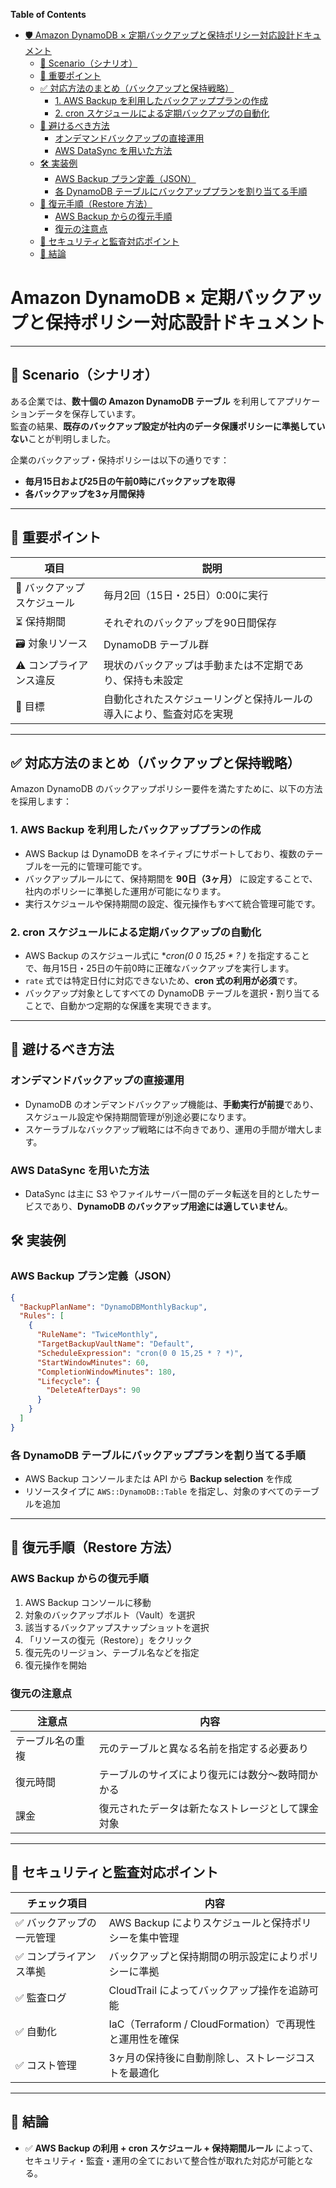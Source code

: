 <!-- START doctoc generated TOC please keep comment here to allow auto update -->
<!-- DON'T EDIT THIS SECTION, INSTEAD RE-RUN doctoc TO UPDATE -->
**Table of Contents**

- [🛡️ Amazon DynamoDB × 定期バックアップと保持ポリシー対応設計ドキュメント](#-amazon-dynamodb-%C3%97-%E5%AE%9A%E6%9C%9F%E3%83%90%E3%83%83%E3%82%AF%E3%82%A2%E3%83%83%E3%83%97%E3%81%A8%E4%BF%9D%E6%8C%81%E3%83%9D%E3%83%AA%E3%82%B7%E3%83%BC%E5%AF%BE%E5%BF%9C%E8%A8%AD%E8%A8%88%E3%83%89%E3%82%AD%E3%83%A5%E3%83%A1%E3%83%B3%E3%83%88)
  - [📘 Scenario（シナリオ）](#-scenario%E3%82%B7%E3%83%8A%E3%83%AA%E3%82%AA)
  - [🧠 重要ポイント](#-%E9%87%8D%E8%A6%81%E3%83%9D%E3%82%A4%E3%83%B3%E3%83%88)
  - [✅ 対応方法のまとめ（バックアップと保持戦略）](#-%E5%AF%BE%E5%BF%9C%E6%96%B9%E6%B3%95%E3%81%AE%E3%81%BE%E3%81%A8%E3%82%81%E3%83%90%E3%83%83%E3%82%AF%E3%82%A2%E3%83%83%E3%83%97%E3%81%A8%E4%BF%9D%E6%8C%81%E6%88%A6%E7%95%A5)
    - [1. AWS Backup を利用したバックアッププランの作成](#1-aws-backup-%E3%82%92%E5%88%A9%E7%94%A8%E3%81%97%E3%81%9F%E3%83%90%E3%83%83%E3%82%AF%E3%82%A2%E3%83%83%E3%83%97%E3%83%97%E3%83%A9%E3%83%B3%E3%81%AE%E4%BD%9C%E6%88%90)
    - [2. cron スケジュールによる定期バックアップの自動化](#2-cron-%E3%82%B9%E3%82%B1%E3%82%B8%E3%83%A5%E3%83%BC%E3%83%AB%E3%81%AB%E3%82%88%E3%82%8B%E5%AE%9A%E6%9C%9F%E3%83%90%E3%83%83%E3%82%AF%E3%82%A2%E3%83%83%E3%83%97%E3%81%AE%E8%87%AA%E5%8B%95%E5%8C%96)
  - [🚫 避けるべき方法](#-%E9%81%BF%E3%81%91%E3%82%8B%E3%81%B9%E3%81%8D%E6%96%B9%E6%B3%95)
    - [オンデマンドバックアップの直接運用](#%E3%82%AA%E3%83%B3%E3%83%87%E3%83%9E%E3%83%B3%E3%83%89%E3%83%90%E3%83%83%E3%82%AF%E3%82%A2%E3%83%83%E3%83%97%E3%81%AE%E7%9B%B4%E6%8E%A5%E9%81%8B%E7%94%A8)
    - [AWS DataSync を用いた方法](#aws-datasync-%E3%82%92%E7%94%A8%E3%81%84%E3%81%9F%E6%96%B9%E6%B3%95)
  - [🛠️ 実装例](#-%E5%AE%9F%E8%A3%85%E4%BE%8B)
    - [AWS Backup プラン定義（JSON）](#aws-backup-%E3%83%97%E3%83%A9%E3%83%B3%E5%AE%9A%E7%BE%A9json)
    - [各 DynamoDB テーブルにバックアッププランを割り当てる手順](#%E5%90%84-dynamodb-%E3%83%86%E3%83%BC%E3%83%96%E3%83%AB%E3%81%AB%E3%83%90%E3%83%83%E3%82%AF%E3%82%A2%E3%83%83%E3%83%97%E3%83%97%E3%83%A9%E3%83%B3%E3%82%92%E5%89%B2%E3%82%8A%E5%BD%93%E3%81%A6%E3%82%8B%E6%89%8B%E9%A0%86)
  - [🔁 復元手順（Restore 方法）](#-%E5%BE%A9%E5%85%83%E6%89%8B%E9%A0%86restore-%E6%96%B9%E6%B3%95)
    - [AWS Backup からの復元手順](#aws-backup-%E3%81%8B%E3%82%89%E3%81%AE%E5%BE%A9%E5%85%83%E6%89%8B%E9%A0%86)
    - [復元の注意点](#%E5%BE%A9%E5%85%83%E3%81%AE%E6%B3%A8%E6%84%8F%E7%82%B9)
  - [🔐 セキュリティと監査対応ポイント](#-%E3%82%BB%E3%82%AD%E3%83%A5%E3%83%AA%E3%83%86%E3%82%A3%E3%81%A8%E7%9B%A3%E6%9F%BB%E5%AF%BE%E5%BF%9C%E3%83%9D%E3%82%A4%E3%83%B3%E3%83%88)
  - [📌 結論](#-%E7%B5%90%E8%AB%96)

<!-- END doctoc generated TOC please keep comment here to allow auto update -->


#  Amazon DynamoDB × 定期バックアップと保持ポリシー対応設計ドキュメント

---

## 📘 Scenario（シナリオ）

ある企業では、**数十個の Amazon DynamoDB テーブル** を利用してアプリケーションデータを保存しています。  
監査の結果、**既存のバックアップ設定が社内のデータ保護ポリシーに準拠していない**ことが判明しました。

企業のバックアップ・保持ポリシーは以下の通りです：

- **毎月15日および25日の午前0時にバックアップを取得**
- **各バックアップを3ヶ月間保持**

---

## 🧠 重要ポイント

| 項目 | 説明 |
|------|------|
| 📅 バックアップスケジュール | 毎月2回（15日・25日）0:00に実行 |
| ⏳ 保持期間 | それぞれのバックアップを90日間保存 |
| 🗃️ 対象リソース | DynamoDB テーブル群 |
| ⚠️ コンプライアンス違反 | 現状のバックアップは手動または不定期であり、保持も未設定 |
| 🎯 目標 | 自動化されたスケジューリングと保持ルールの導入により、監査対応を実現 |

---


## ✅ 対応方法のまとめ（バックアップと保持戦略）

Amazon DynamoDB のバックアップポリシー要件を満たすために、以下の方法を採用します：

### 1. AWS Backup を利用したバックアッププランの作成

- AWS Backup は DynamoDB をネイティブにサポートしており、複数のテーブルを一元的に管理可能です。
- バックアップルールにて、保持期間を **90日（3ヶ月）** に設定することで、社内のポリシーに準拠した運用が可能になります。
- 実行スケジュールや保持期間の設定、復元操作もすべて統合管理可能です。

### 2. cron スケジュールによる定期バックアップの自動化

- AWS Backup のスケジュール式に **cron(0 0 15,25 * ? *)** を指定することで、毎月15日・25日の午前0時に正確なバックアップを実行します。
- `rate` 式では特定日付に対応できないため、**cron 式の利用が必須**です。
- バックアップ対象としてすべての DynamoDB テーブルを選択・割り当てることで、自動かつ定期的な保護を実現できます。

---

## 🚫 避けるべき方法

### オンデマンドバックアップの直接運用

- DynamoDB のオンデマンドバックアップ機能は、**手動実行が前提**であり、スケジュール設定や保持期間管理が別途必要になります。
- スケーラブルなバックアップ戦略には不向きであり、運用の手間が増大します。

### AWS DataSync を用いた方法

- DataSync は主に S3 やファイルサーバー間のデータ転送を目的としたサービスであり、**DynamoDB のバックアップ用途には適していません**。


## 🛠️ 実装例

### AWS Backup プラン定義（JSON）

```json
{
  "BackupPlanName": "DynamoDBMonthlyBackup",
  "Rules": [
    {
      "RuleName": "TwiceMonthly",
      "TargetBackupVaultName": "Default",
      "ScheduleExpression": "cron(0 0 15,25 * ? *)",
      "StartWindowMinutes": 60,
      "CompletionWindowMinutes": 180,
      "Lifecycle": {
        "DeleteAfterDays": 90
      }
    }
  ]
}
```

### 各 DynamoDB テーブルにバックアッププランを割り当てる手順

- AWS Backup コンソールまたは API から **Backup selection** を作成
- リソースタイプに `AWS::DynamoDB::Table` を指定し、対象のすべてのテーブルを追加

---

## 🔁 復元手順（Restore 方法）

### AWS Backup からの復元手順

1. AWS Backup コンソールに移動
2. 対象のバックアップボルト（Vault）を選択
3. 該当するバックアップスナップショットを選択
4. 「リソースの復元（Restore）」をクリック
5. 復元先のリージョン、テーブル名などを指定
6. 復元操作を開始

### 復元の注意点

| 注意点 | 内容 |
|--------|------|
| テーブル名の重複 | 元のテーブルと異なる名前を指定する必要あり |
| 復元時間 | テーブルのサイズにより復元には数分〜数時間かかる |
| 課金 | 復元されたデータは新たなストレージとして課金対象 |

---

## 🔐 セキュリティと監査対応ポイント

| チェック項目 | 内容 |
|--------------|------|
| ✅ バックアップの一元管理 | AWS Backup によりスケジュールと保持ポリシーを集中管理 |
| ✅ コンプライアンス準拠 | バックアップと保持期間の明示設定によりポリシーに準拠 |
| ✅ 監査ログ | CloudTrail によってバックアップ操作を追跡可能 |
| ✅ 自動化 | IaC（Terraform / CloudFormation）で再現性と運用性を確保 |
| ✅ コスト管理 | 3ヶ月の保持後に自動削除し、ストレージコストを最適化 |

---

## 📌 結論

- ✅ **AWS Backup の利用 + cron スケジュール + 保持期間ルール** によって、
  セキュリティ・監査・運用の全てにおいて整合性が取れた対応が可能となる。
